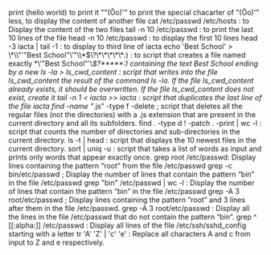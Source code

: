 print (hello world) to print it
"\"(Ôo)'" to print the special chacarter of "(Ôo)'" 
 less, to display the content of another file 
cat /etc/passwd /etc/hosts : to Display the content of the two files
 tail -n 10 /etc/passwd : to print the last 10 lines of the file 
 head -n 10 /etc/passwd : to display the first 10 lines 
head -3 iacta | tail -1 : to display to third line of iacta
echo 'Best School' > \\\*\\\\"'\"Best School\"\\'"\\\\\*\$\\\?\\\*\\\*\\\*\\\*\\\*:\) : to script that creates a file named exactly \*\\'"Best School"\'\\*$\?\*\*\*\*\*:) containing the text Best School ending by a new 
 ls -la > ls_cwd_content : script that writes into the file ls_cwd_content the result of the command ls -la. If the file ls_cwd_content already exists, it should be overwritten. If the file ls_cwd_content does not exist, create it 
 tail -n 1 < iacta >> iacta : script that duplicates the last line of the file iacta
find -name "*.js" -type f -delete ; script that deletes all the regular files (not the directories) with a .js extension that are present in the current directory and all its subfolders.
find . -type d ! -patch . -print | wc -l : script that counts the number of directories and sub-directories in the current directory.
 ls -t | head : script that displays the 10 newest files in the current directory.
sort | uniq -u : script that takes a list of words as input and prints only words that appear exactly once.
grep root /etc/passwd: Display lines containing the pattern “root” from the file /etc/passwd
grep -c bin/etc/passwd ; Display the number of lines that contain the pattern “bin” in the file /etc/passwd
grep  "bin" /etc/passwd | wc -l : Display the number of lines that contain the pattern “bin” in the file /etc/passwd
grep -A 3 root/etc/passwd ; Display lines containing the pattern “root” and 3 lines after them in the file /etc/passwd.
grep -A 3 root/etc/passwd : Display all the lines in the file /etc/passwd that do not contain the pattern “bin”.
grep ^ [[:alpha:]] /etc/passwd : Display all lines of the file /etc/ssh/sshd_config starting with a letter 
tr 'A' 'Z' | 'c' 'e' : Replace all characters A and c from input to Z and e respectively.
